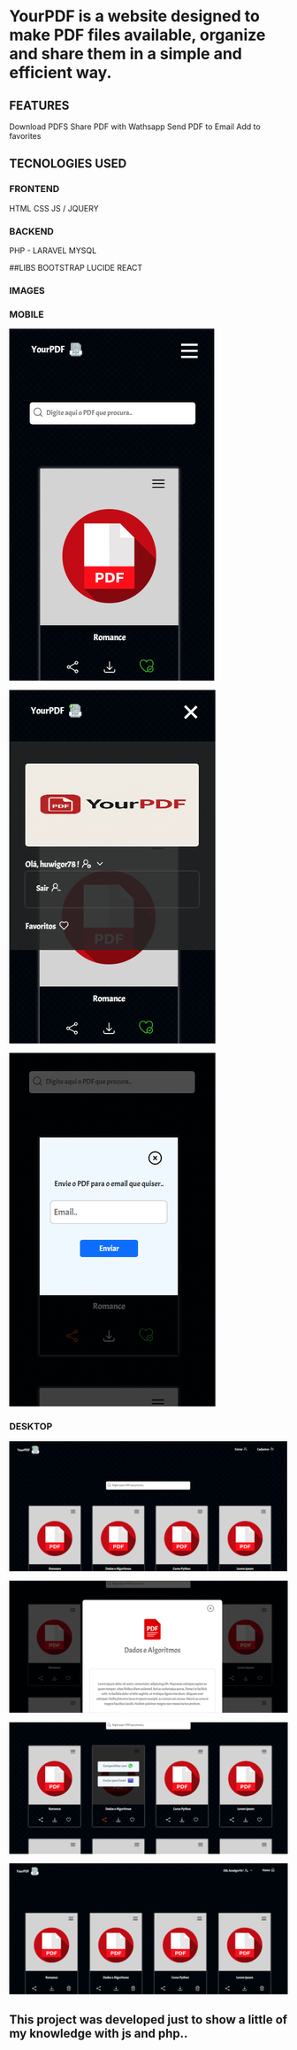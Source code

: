 # YourPDF is a website designed to make PDF files available, organize and share them in a simple and efficient way.

## FEATURES
Download PDFS
Share PDF with Wathsapp
Send PDF to Email
Add to favorites

## TECNOLOGIES USED

### FRONTEND
HTML
CSS
JS / JQUERY

### BACKEND
PHP - LARAVEL
MYSQL

##LIBS
BOOTSTRAP
LUCIDE REACT

### IMAGES

### MOBILE
![home mobile](public/printsPDF/home-mobile.png)

![menu mobile](public/printsPDF/menu-mobile.png)

![email mobile](public/printsPDF/email-mobile.png)

### DESKTOP
![home desktop](public/printsPDF/home-desktop.png)

![details desktop](public/printsPDF/detalhes-desktop.png)

![share desktop](public/printsPDF/share-desktop.png)

![favoritos desktop](public/printsPDF/favoritos-desktop.png)

## This project was developed just to show a little of my knowledge with js and php..
